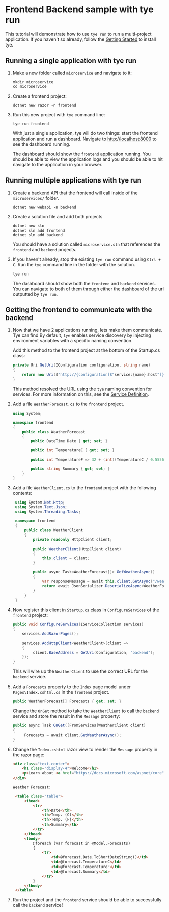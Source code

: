 # Frontend Backend sample with tye run

This tutorial will demonstrate how to use `tye run` to run a multi-project application. If you haven't so already, follow the [Getting Started](getting_started.md) to install tye.

## Running a single application with tye run

1. Make a new folder called `microservice` and navigate to it:

    ```
    mkdir microservice
    cd microservice
    ```

1. Create a frontend project:

    ```
    dotnet new razor -n frontend
    ```

1. Run this new project with `tye` command line:

    ```
    tye run frontend
    ```

    With just a single application, tye will do two things: start the frontend application and run a dashboard. Navigate to <http://localhost:8000> to see the dashboard running.

    The dashboard should show the `frontend` application running. You should be able to view the application logs and you should be able to hit navigate to the application in your browser.

## Running multiple applications with tye run

1. Create a backend API that the frontend will call inside of the `microservices/` folder.

    ```
    dotnet new webapi -n backend
    ```

1. Create a solution file and add both projects

    ```
    dotnet new sln
    dotnet sln add frontend
    dotnet sln add backend
    ```

    You should have a solution called `microservice.sln` that references the `frontend` and `backend` projects.

1. If you haven't already, stop the existing `tye run` command using `Ctrl + C`. Run the `tye` command line in the folder with the solution.

    ```
    tye run
    ```

    The dashboard should show both the `frontend` and `backend` services. You can navigate to both of them through either the dashboard of the url outputted by `tye run`.

## Getting the frontend to communicate with the backend

1. Now that we have 2 applications running, lets make them communicate. Tye can find By default, `tye` enables service discovery by injecting environment variables with a specific naming convention.

    Add this method to the frontend project at the bottom of the Startup.cs class:
    ```C#
    private Uri GetUri(IConfiguration configuration, string name)
    {
        return new Uri($"http://{configuration[$"service:{name}:host"]}:{configuration[$"service:{name}:port"]}");
    }
    ```
    This method resolved the URL using the `tye` naming convention for services. For more information on this, see the [Service Definition](service_definition.md).

1. Add a file `WeatherForecast.cs` to the `frontend` project.
    ```C#
    using System;

    namespace frontend
    {
        public class WeatherForecast
        {
            public DateTime Date { get; set; }

            public int TemperatureC { get; set; }

            public int TemperatureF => 32 + (int)(TemperatureC / 0.5556);

            public string Summary { get; set; }
        }
    }
    ```

1. Add a file `WeatherClient.cs` to the `frontend` project with the following contents:
   ```C#
    using System.Net.Http;
    using System.Text.Json;
    using System.Threading.Tasks;

    namespace frontend
    {
        public class WeatherClient
        {
            private readonly HttpClient client;

            public WeatherClient(HttpClient client)
            {
                this.client = client;
            }

            public async Task<WeatherForecast[]> GetWeatherAsync()
            {
                var responseMessage = await this.client.GetAsync("/weatherforecast");
                return await JsonSerializer.DeserializeAsync<WeatherForecast[]>(await responseMessage.Content.ReadAsStreamAsync());
            }
        }
    }
   ```

1. Now register this client in `Startup.cs` class in `ConfigureServices` of the `frontend` project:
   ```C#
   public void ConfigureServices(IServiceCollection services)
   {
       services.AddRazorPages();

       services.AddHttpClient<WeatherClient>(client =>
       {
            client.BaseAddress = GetUri(Configuration, "backend");
       });
   }
   ```
   This will wire up the `WeatherClient` to use the correct URL for the `backend` service.

1. Add a `Forecasts` property to the `Index` page model under `Pages\Index.cshtml.cs` in the `frontend` project.
    ```C#
    public WeatherForecast[] Forecasts { get; set; }
    ```

   Change the `OnGet` method to take the `WeatherClient` to call the `backend` service and store the result in the `Message` property:
   ```C#
   public async Task OnGet([FromServices]WeatherClient client)
   {
        Forecasts = await client.GetWeatherAsync();
   }
   ``` 

1. Change the `Index.cshtml` razor view to render the `Message` property in the razor page:
   ```html
   <div class="text-center">
       <h1 class="display-4">Welcome</h1>
       <p>Learn about <a href="https://docs.microsoft.com/aspnet/core">building Web apps with ASP.NET Core</a>.</p>
   </div>

   Weather Forecast:

    <table class="table">
        <thead>
            <tr>
                <th>Date</th>
                <th>Temp. (C)</th>
                <th>Temp. (F)</th>
                <th>Summary</th>
            </tr>
        </thead>
        <tbody>
            @foreach (var forecast in @Model.Forecasts)
            {
                <tr>
                    <td>@forecast.Date.ToShortDateString()</td>
                    <td>@forecast.TemperatureC</td>
                    <td>@forecast.TemperatureF</td>
                    <td>@forecast.Summary</td>
                </tr>
            }
        </tbody>
    </table>
   ```

1. Run the project and the `frontend` service should be able to successfully call the `backend` service!
